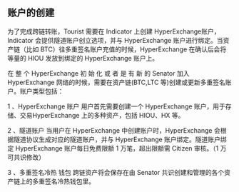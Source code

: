 ## 账户的创建

为了完成跨链转账，Tourist 需要在 Indicator 上创建 HyperExchange账户，Indicator 会提供隧道账户创立选项，并与 HyperExchange 账户进行绑定。当资产链（比如 BTC）往多重签名账户充值的时候，HyperExchange 在确认后会将等量的 HIOU 发放到绑定的 HyperExchange 账户上。

在 整 个 HyperExchange 初 始 化 或 者 是 有 新 的 Senator 加入HyperExchange 网络的时候，需要在资产链(BTC,LTC 等)创建或更新多重签名账户。账户类型包括：

1 、HyperExchange  账户
用户首先需要创建一个 HyperExchange 账户，用于存储、交易HyperExchange 上的多种资产，包括 HIOU、HX 等。

2 、隧道账户
当用户在 HyperExchange 中创建账户时，HyperExchange 会根据隧道协议生成对应的隧道账户，并与 HyperExchange 账户绑定。隧道账户绑定
HyperExchange 账户每日免费限额 1 万笔，超出限额需 Citizen 审核。（1 万可共识修改）

3 、多重签名冷热 钱包
跨链资产将会保存在由 Senator 共识创建和管理的各个资产链上的多重签名冷热钱包里。